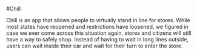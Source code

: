 
#Chill


Chill is an app that allows people to virtually stand in line for stores. While most states have reopened and restrictions have loosened, we figured in case we ever come across this situation again, stores and citizens will still have a way to safely shop. Instead of having to wait in long lines outside, users can wait inside their car and wait for their turn to enter the store.
